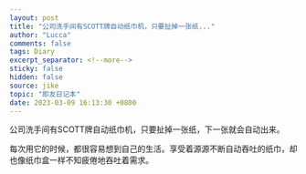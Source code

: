 ```yaml
---
layout: post
title: "公司洗手间有SCOTT牌自动纸巾机，只要扯掉一张纸..."
author: "Lucca"
comments: false
tags: Diary
excerpt_separator: <!--more-->
sticky: false
hidden: false
source: jike
topic: "即友日记本"
date: 2023-03-09 16:13:30 +0800
---
```


公司洗手间有SCOTT牌自动纸巾机，只要扯掉一张纸，下一张就会自动出来。

每次用它的时候，都很容易想到自己的生活。享受着源源不断自动吞吐的纸巾，却也像纸巾盒一样不知疲倦地吞吐着需求。

<!--more-->
